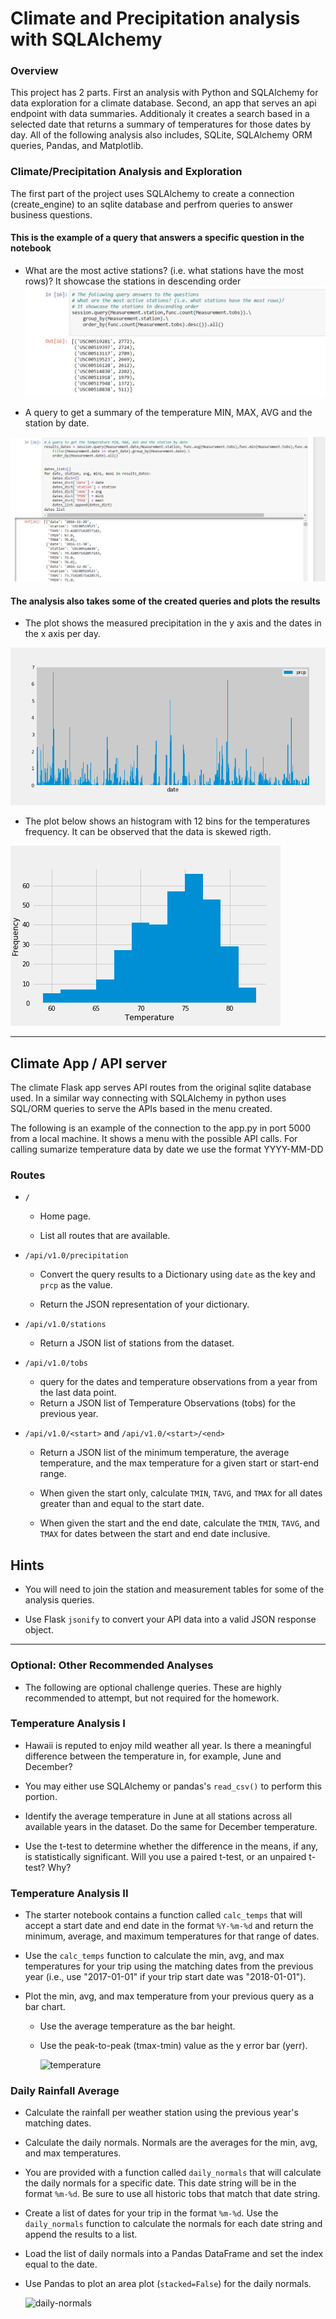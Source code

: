 # Climate and Precipitation analysis with SQLAlchemy
### Overview 
This project has 2 parts. First an analysis with Python and SQLAlchemy for data exploration for a climate database. Second, an app that serves an api endpoint with data summaries. Additionaly it creates a search based in a selected date that returns a summary of temperatures for those dates by day.
All of the following analysis also includes, SQLite, SQLAlchemy ORM queries, Pandas, and Matplotlib.

### Climate/Precipitation Analysis and Exploration

The first part of the project uses SQLAlchemy to create a connection (create_engine) to an sqlite database and perfrom queries to answer business questions.  

#### This is the example of a query that answers a specific question in the notebook

+ What are the most active stations? (i.e. what stations have the most rows)? It showcase the stations in descending order
![Station Example](https://github.com/luisantoniococa/Climate_and_precipitation_analysis_SQLAlchemy/blob/master/Descending%20order%20by%20station.png)

+ A query to get a summary of the temperature MIN, MAX, AVG and the station by date. 

![Summary Examples](https://github.com/luisantoniococa/Climate_and_precipitation_analysis_SQLAlchemy/blob/master/Temperature%20avg%20max%20and%20min.png)

#### The analysis also takes some of the created queries and plots the results

+ The plot shows the measured precipitation in the y axis and the dates in the x axis per day.

![Precipitation per Date](https://github.com/luisantoniococa/Climate_and_precipitation_analysis_SQLAlchemy/blob/master/Precipitations.png)

+ The plot below shows an histogram with 12 bins for the temperatures frequency. It can be observed that the data is skewed rigth.

![Temperatures recorded Histogram](https://github.com/luisantoniococa/Climate_and_precipitation_analysis_SQLAlchemy/blob/master/Temperature_frequency.png)

- - -

## Climate App / API server

The climate Flask app serves API routes from the original sqlite database used. In a similar way connecting with SQLAlchemy in python uses SQL/ORM queries to serve the APIs based in the menu created. 

The following is an example of the connection to the app.py in port 5000 from a local machine. It shows a menu with the possible API calls. For calling sumarize temperature data by date we use the format YYYY-MM-DD


### Routes

* `/`

  * Home page.

  * List all routes that are available.

* `/api/v1.0/precipitation`

  * Convert the query results to a Dictionary using `date` as the key and `prcp` as the value.

  * Return the JSON representation of your dictionary.

* `/api/v1.0/stations`

  * Return a JSON list of stations from the dataset.

* `/api/v1.0/tobs`
  * query for the dates and temperature observations from a year from the last data point.
  * Return a JSON list of Temperature Observations (tobs) for the previous year.

* `/api/v1.0/<start>` and `/api/v1.0/<start>/<end>`

  * Return a JSON list of the minimum temperature, the average temperature, and the max temperature for a given start or start-end range.

  * When given the start only, calculate `TMIN`, `TAVG`, and `TMAX` for all dates greater than and equal to the start date.

  * When given the start and the end date, calculate the `TMIN`, `TAVG`, and `TMAX` for dates between the start and end date inclusive.

## Hints

* You will need to join the station and measurement tables for some of the analysis queries.

* Use Flask `jsonify` to convert your API data into a valid JSON response object.

- - -

### Optional: Other Recommended Analyses

* The following are optional challenge queries. These are highly recommended to attempt, but not required for the homework.

### Temperature Analysis I

* Hawaii is reputed to enjoy mild weather all year. Is there a meaningful difference between the temperature in, for example, June and December?

* You may either use SQLAlchemy or pandas's `read_csv()` to perform this portion.

* Identify the average temperature in June at all stations across all available years in the dataset. Do the same for December temperature.

* Use the t-test to determine whether the difference in the means, if any, is statistically significant. Will you use a paired t-test, or an unpaired t-test? Why?

### Temperature Analysis II

* The starter notebook contains a function called `calc_temps` that will accept a start date and end date in the format `%Y-%m-%d` and return the minimum, average, and maximum temperatures for that range of dates.

* Use the `calc_temps` function to calculate the min, avg, and max temperatures for your trip using the matching dates from the previous year (i.e., use "2017-01-01" if your trip start date was "2018-01-01").

* Plot the min, avg, and max temperature from your previous query as a bar chart.

  * Use the average temperature as the bar height.

  * Use the peak-to-peak (tmax-tmin) value as the y error bar (yerr).

    ![temperature](Images/temperature.png)

### Daily Rainfall Average

* Calculate the rainfall per weather station using the previous year's matching dates.

* Calculate the daily normals. Normals are the averages for the min, avg, and max temperatures.

* You are provided with a function called `daily_normals` that will calculate the daily normals for a specific date. This date string will be in the format `%m-%d`. Be sure to use all historic tobs that match that date string.

* Create a list of dates for your trip in the format `%m-%d`. Use the `daily_normals` function to calculate the normals for each date string and append the results to a list.

* Load the list of daily normals into a Pandas DataFrame and set the index equal to the date.

* Use Pandas to plot an area plot (`stacked=False`) for the daily normals.

  ![daily-normals](Images/daily-normals.png)
